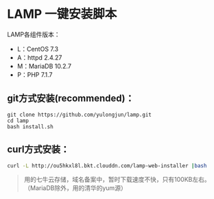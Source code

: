 # LAMP 一键安装脚本

LAMP各组件版本：

* L：CentOS 7.3
* A：httpd 2.4.27
* M：MariaDB 10.2.7
* P：PHP 7.1.7

## git方式安装(recommended)：

```
git clone https://github.com/yulongjun/lamp.git
cd lamp
bash install.sh
```
## curl方式安装：

```bash
curl -L http://ou5hkxl8l.bkt.clouddn.com/lamp-web-installer |bash
```

> 用的七牛云存储，域名备案中，暂时下载速度不快，只有100KB左右。（MariaDB除外，用的清华的yum源）
